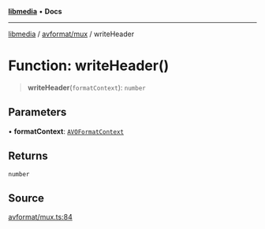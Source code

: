 [**libmedia**](../../../README.md) • **Docs**

***

[libmedia](../../../README.md) / [avformat/mux](../README.md) / writeHeader

# Function: writeHeader()

> **writeHeader**(`formatContext`): `number`

## Parameters

• **formatContext**: [`AVOFormatContext`](../../AVFormatContext/interfaces/AVOFormatContext.md)

## Returns

`number`

## Source

[avformat/mux.ts:84](https://github.com/zhaohappy/libmedia/blob/87bf8029d8be58d5035a3f4dc7037c25d1ac371b/src/avformat/mux.ts#L84)
